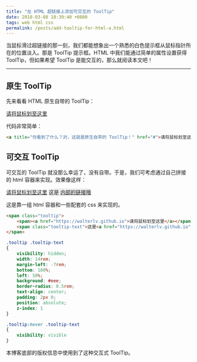 ```yaml
---
title: "在 HTML 超链接上添加可交互的 ToolTip"
date: 2018-03-08 18:39:40 +0800
tags: web html css
permalink: /posts/add-tooltip-for-html-a.html
---
```


当鼠标滑过超链接的那一刻，我们都能想象出一个熟悉的白色提示框从鼠标指针所在的位置淡入。那是 ToolTip 提示框。HTML 中我们能通过简单的属性设置获得 ToolTip，但如果希望 ToolTip 是能交互的，那么就阅读本文吧！

---

<div id="toc"></div>

## 原生 ToolTip

先来看看 HTML 原生自带的 ToolTip：

<a title="你看到了什么？对，这就是原生自带的 ToolTip！" href="#">请将鼠标划至这里</a>

代码非常简单：

```html
<a title="你看到了什么？对，这就是原生自带的 ToolTip！" href="#">请将鼠标划至这里</a>
```

## 可交互 ToolTip

可交互的 ToolTip 就没那么幸运了，没有自带。于是，我们可考虑通过自己拼接的 html 容器来实现。效果像这样：

<span class="tooltip">
    <span><a href="https://walterlv.github.io">请将鼠标划至这里</a></span>
    <span class="tooltip-text" style="background:#eee;padding:2px 0;border-radius: 0.5rem;">这是 <a href="https://walterlv.github.io">内部的链接哦</a></span>
</span>

这是靠一组 html 容器和一些配套的 css 来实现的。

```html
<span class="tooltip">
    <span><a href="https://walterlv.github.io">请将鼠标划至这里</a></span>
    <span class="tooltip-text">这是<a href="https://walterlv.github.io">内部的链接哦</a></span>
</span>
```

```css
.tooltip .tooltip-text
{
    visibility: hidden;
    width: 14rem;
    margin-left: -7rem;
    bottom: 100%;
    left: 50%;
    background: #eee;
    border-radius: 0.5rem;
    text-align: center;
    padding: 2px 0;
    position: absolute;
    z-index: 1
}

.tooltip:hover .tooltip-text
{
    visibility: visible
}
```

本博客底部的版权信息中使用到了这种交互式 ToolTip。

